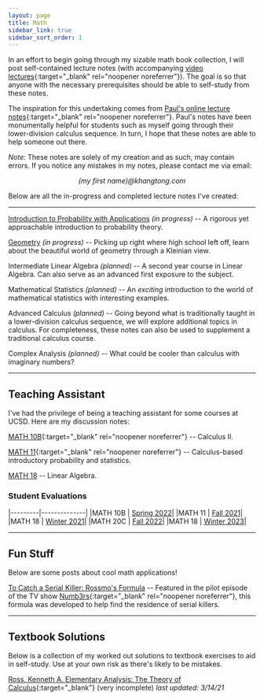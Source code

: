 ```yaml
---
layout: page
title: Math
sidebar_link: true
sidebar_sort_order: 1
---
```


In an effort to begin going through my sizable math book collection, I will post 
self-contained lecture notes (with accompanying [video lectures](https://www.youtube.com/channel/UCPxEP_IWPezOlK1WiQzO8tA){:target="_blank" rel="noopener noreferrer"}). 
The goal is so that anyone with the necessary prerequisites should be able to self-study from these notes. 

The inspiration for this undertaking comes from 
[Paul's online lecture notes](https://tutorial.math.lamar.edu){:target="_blank" rel="noopener noreferrer"}.
Paul's notes have been monumentally helpful for students such as myself going through
their lower-division calculus sequence. In turn, I hope that these notes are able to help
someone out there. 

*Note:* These notes are solely of my creation and as such, may contain errors. If you notice
any mistakes in my notes, please contact me via email: 

<p style="text-align: center;"><i>(my first name)@khangtong.com</i></p>

Below are all the in-progress and completed lecture notes I've created:

---

[Introduction to Probability with Applications](intro-probability) *(in progress)* -- A rigorous yet approachable introduction to probability theory.

[Geometry](geometry) *(in progress)* -- Picking up right where high school left off, learn about the beautiful world of geometry through a Kleinian view. 

Intermediate Linear Algebra *(planned)* -- A second year course in Linear Algebra. Can also serve as an advanced first exposure to the subject.

Mathematical Statistics *(planned)* -- An *exciting* introduction to the world of mathematical statistics with interesting examples.

Advanced Calculus *(planned)* -- Going beyond what is traditionally taught in a lower-division calculus sequence, we will explore additional topics in calculus. For completeness, these notes can also be used to supplement a traditional calculus course.

Complex Analysis *(planned)* -- What could be cooler than calculus with imaginary numbers?

---

## Teaching Assistant

I've had the privilege of being a teaching assistant for some courses at UCSD. Here are my discussion notes:

[MATH 10B](https://drive.google.com/drive/folders/1Vqp5xE0qXDqkp17YtZzCG7figXMjK5Yb?usp=sharing){:target="_blank" rel="noopener noreferrer"} -- Calculus II.

[MATH 11](https://drive.google.com/drive/folders/1RZ5VeQk0ThTXZjaZVHCJ8y3r8IVcELEp?usp=sharing){:target="_blank" rel="noopener noreferrer"} -- Calculus-based introductory probability and statistics.

[MATH 18](Math-18-Notes.pdf) -- Linear Algebra.

### Student Evaluations

|---------|--------------|
|MATH 10B | [Spring 2022](evals/WI22-10B.pdf)|
|MATH 11  | [Fall 2021](evals/FA21-11.pdf)|
|MATH 18  | [Winter 2021](evals/WI21-18.pdf)|
|MATH 20C | [Fall 2022](evals/FA22-20C.pdf)|
|MATH 18  | [Winter 2023](evals/WI23-18.pdf)|

---

## Fun Stuff

Below are some posts about cool math applications!

[To Catch a Serial Killer: Rossmo's Formula](fun/rossmo) -- Featured in the pilot episode of the TV show [Numb3rs](https://en.wikipedia.org/wiki/Numbers_(TV_series)){:target="_blank" rel="noopener noreferrer"}, this formula was developed to help find the residence of serial killers.

---

## Textbook Solutions

Below is a collection of my worked out solutions to textbook exercises to aid in self-study. Use at your own risk as there's likely to be mistakes.

[Ross, Kenneth A. Elementary Analysis: The Theory of Calculus](solutions/ross-elementary-analysis-solutions.pdf){:target="_blank"} (very incomplete) *last updated: 3/14/21*
